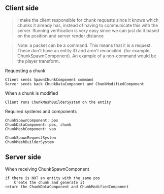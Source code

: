 ## Client side
> I make the client responsible for chunk requests since it knows which chunks it already has, instead of having to communicate this with the server. Running verification is very easy since we can just do it based on the position and server render distance

> Note: a packet can be a command. This means that it is a request. These don't have an entity ID and aren't reconciled. (for example, ChunkSpawnComponent). An example of a non-command would be the player transform.

Requesting a chunk
```
Client sends SpawnChunkComponent command
Server sends back ChunkDataComponent and ChunkModifiedComponent
```

When a chunk is modified
```
Client runs ChunkMeshBuilderSystem on the entity
```

Required systems and components
```
ChunkSpawnComponent: pos
ChunkDataComponent: pos, chunk
ChunkMeshComponent: vao

ChunkSpawnRequestSystem
ChunkMeshBuilderSystem
```

## Server side
When receiving ChunkSpawnComponent
```
if there is NOT an entity with the same pos
    Create the chunk and generate it
return the ChunkDataComponent and ChunkModifiedComponent
```